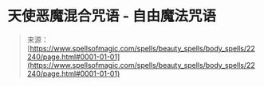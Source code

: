 <!--yml

类别：未分类

日期：2024年06月12日 19:06:23

-->

# 天使恶魔混合咒语 - 自由魔法咒语

> 来源：[https://www.spellsofmagic.com/spells/beauty_spells/body_spells/22240/page.html#0001-01-01](https://www.spellsofmagic.com/spells/beauty_spells/body_spells/22240/page.html#0001-01-01)
